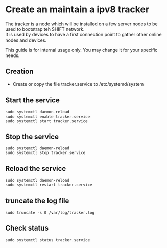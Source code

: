 # Create an maintain a ipv8 tracker
The tracker is a node which will be installed on a few server nodes to be used to bootstrap teh SHIFT network.  
It is used by devices to have a first connection point to gather other online nodes and devices.  

This guide is for internal usage only. You may change it for your specific needs.

## Creation
- Create or copy the file tracker.service to /etc/systemd/system



## Start the service
```console
sudo systemctl daemon-reload
sudo systemctl enable tracker.service
sudo systemctl start tracker.service
```

## Stop the service
```console
sudo systemctl daemon-reload
sudo systemctl stop tracker.service
```

## Reload the service
```console
sudo systemctl daemon-reload
sudo systemctl restart tracker.service
```

## truncate the log file
```console
sudo truncate -s 0 /var/log/tracker.log
```

## Check status
```console
sudo systemctl status tracker.service
```
